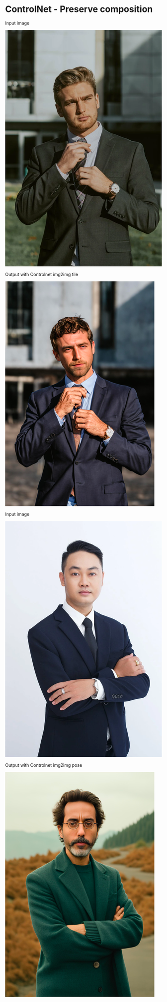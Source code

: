 # ControlNet - Preserve composition

<div style={{ display: "grid", 'grid-template-columns': '1fr 1fr', gap: '1.5rem' }}>
<div>
<figcaption>Input image</figcaption>

![source.png](./img/controlnet-input.jpeg)
</div>

<div>
<figcaption>Output with Controlnet img2img tile</figcaption>

![generated.png](./img/controlnet-output.png)
</div>

<div>
<figcaption>Input image</figcaption>

![source.png](./img/controlnet-input2.jpeg)
</div>

<div>
<figcaption>Output with Controlnet img2img pose</figcaption>

![generated.png](./img/controlnet-output2.png)
</div>
</div>
